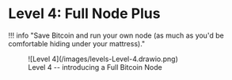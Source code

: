 # Level 4: Full Node Plus

!!! info "Save Bitcoin and run your own node (as much as you'd be comfortable hiding under your mattress)."

<figure markdown>
![Level 4](/images/levels-Level-4.drawio.png)
  <figcaption>Level 4 -- introducing a Full Bitcoin Node</figcaption>
</figure>



